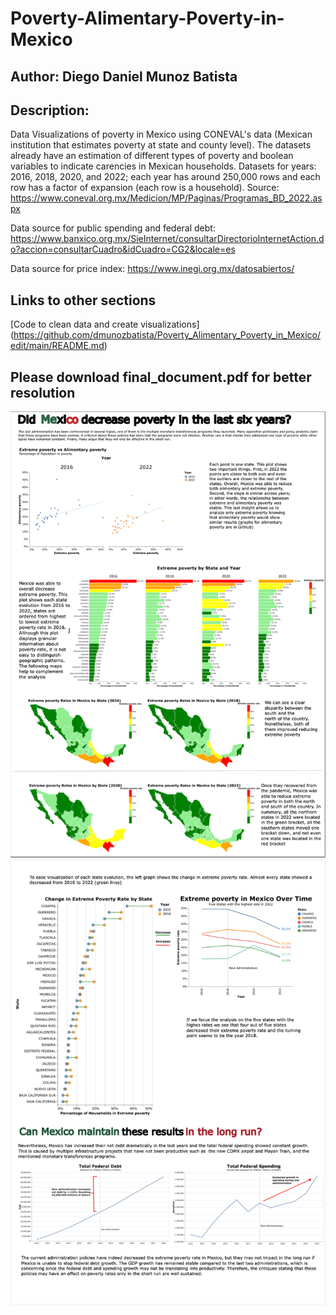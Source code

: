 # Poverty-Alimentary-Poverty-in-Mexico

## Author: Diego Daniel Munoz Batista

## Description:

Data Visualizations of poverty in Mexico using CONEVAL's data (Mexican institution that estimates poverty at state and county level). The datasets already have an estimation of different types of poverty and boolean variables to indicate carencies in Mexican households. Datasets for years: 2016, 2018, 2020, and 2022; each year has around 250,000 rows and each row has a factor of expansion (each row is a household). Source: https://www.coneval.org.mx/Medicion/MP/Paginas/Programas_BD_2022.aspx

Data source for public spending and federal debt: https://www.banxico.org.mx/SieInternet/consultarDirectorioInternetAction.do?accion=consultarCuadro&idCuadro=CG2&locale=es

Data source for price index: https://www.inegi.org.mx/datosabiertos/

## Links to other sections
[Code to clean data and create visualizations] (https://github.com/dmunozbatista/Poverty_Alimentary_Poverty_in_Mexico/edit/main/README.md)
## Please download final_document.pdf for better resolution

![Alt text](static_final/ss_readme/ss_final_1.png?raw=true "Optional Title")
![Alt text](static_final/ss_readme/ss_final_2.png?raw=true "Optional Title")
